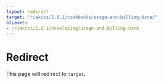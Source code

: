 ```yaml
---
layout: redirect
target: "riak/cs/2.0.1/cookbooks/usage-and-billing-data/"
aliases:
- /riak/cs/2.0.1/developing/usage-and-billing-data
---
```


# Redirect

This page will redirect to `target`.
